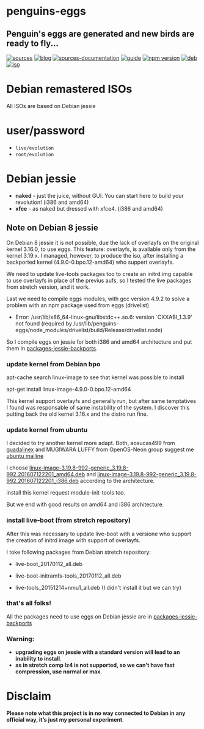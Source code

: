penguins-eggs
=============

## Penguin&#39;s eggs are generated and new birds are ready to fly...
[![sources](https://img.shields.io/badge/github-sources-blue)](https://github.com/pieroproietti/penguins-eggs)
[![blog](https://img.shields.io/badge/blog-penguin's%20eggs-blue)](https://penguins-eggs.net)
[![sources-documentation](https://img.shields.io/badge/sources-documentation-blue)](https://penguins-eggs.net/sources-documentation/index.html)
[![guide](https://img.shields.io/badge/guide-penguin's%20eggs-blue)](https://penguins-eggs.net/book/)
[![npm version](https://img.shields.io/npm/v/penguins-eggs.svg)](https://npmjs.org/package/penguins-eggs)
[![deb](https://img.shields.io/badge/deb-packages-orange)](https://sourceforge.net/projects/penguins-eggs/files/packages-deb)
[![iso](https://img.shields.io/badge/iso-images-orange)](https://sourceforge.net/projects/penguins-eggs/files/iso)

# Debian remastered ISOs

All ISOs are based on Debian jessie

# user/password
* ```live/evolution```
* ```root/evolution```

# Debian jessie

* **naked** - just the juice, without GUI. You can start here to build your revolution! (i386 and amd64)
* **xfce** - as naked but dressed with xfce4. (i386 and amd64)

## Note on Debian 8 jessie
On Debian 8 jessie it is not possible, due the lack of overlayfs on the original kernel 3.16.0, to use eggs. This feature: overlayfs, is available only from the kernel 3.19.x. I managed, however, to produce the iso, after installing a backported kernel (4.9.0-0.bpo.12-amd64) who suppert overlayfs.

We need to update live-tools packages too to create an initrd.img capable to use overlayfs in place of the previus aufs, so I tested the live packages from stretch version, and it work.

Last we need to compile eggs modules, with gcc version 4.9.2 to solve a problem with an npm package used from eggs (drivelist)

* Error: /usr/lib/x86_64-linux-gnu/libstdc++.so.6: version `CXXABI_1.3.9' not found (required by /usr/lib/penguins-eggs/node_modules/drivelist/build/Release/drivelist.node)

So I compile eggs on jessie for both i386 and amd64 architecture and put them in [packages-jessie-backports](./packages-jessie-backports).


### update kernel from Debian bpo

apt-cache search linux-image to see that kernel was possible to install

apt-get install linux-image-4.9.0-0.bpo.12-amd64

This kernel support overlayfs and generally run, but after same temptatives I found was responsable of same instability of the system. I discover this putting back the old kernel 3.16.x and the distro run fine.

### update kernel from ubuntu
I decided to try another kernel more adapt. Both, aosucas499 from [guadalinex](https://distrowatch.com/table.php?distribution=guadalinex) and MUGIWARA LUFFY from OpenOS-Neon group suggest me [ubuntu mailine](https://kernel.ubuntu.com/~kernel-ppa/mainline/linux-3.19.y.z-review/current/)

I choose [linux-image-3.19.8-992-generic_3.19.8-992.201607122201_amd64.deb](https://kernel.ubuntu.com/~kernel-ppa/mainline/linux-3.19.y.z-review/current/linux-image-3.19.8-992-generic_3.19.8-992.201607122201_amd64.deb) and [linux-image-3.19.8-992-generic_3.19.8-992.201607122201_i386.deb](https://kernel.ubuntu.com/~kernel-ppa/mainline/linux-3.19.y.z-review/current/linux-image-3.19.8-992-generic_3.19.8-992.201607122201_i386.deb) according to the architecture.

install this kernel request module-init-tools too.

But we end with good results on amd64 and i386 architecture.


### install live-boot (from stretch repository)
After this was necessary to update live-boot with a versione who support the creation of initrd image with support of overlayfs.

I toke following packages from Debian stretch repository:

* live-boot_20170112_all.deb

* live-boot-initramfs-tools_20170112_all.deb

* live-tools_20151214+nmu1_all.deb (I didn't install it but we can try)

### that's all folks!
All the packages need to use eggs on Debian jessie are in [packages-jessie-backports](./packages-jessie-backports)

### Warning: 
* __upgrading eggs on jessie with a standard version will lead to an inability to install__.
* __as in stretch comp lz4 is not supported, so we can't have fast compression, use normal or max__.

# Disclaim
__Please note what this project is in no way connected to Debian in any official way, it’s just my personal experiment__.

